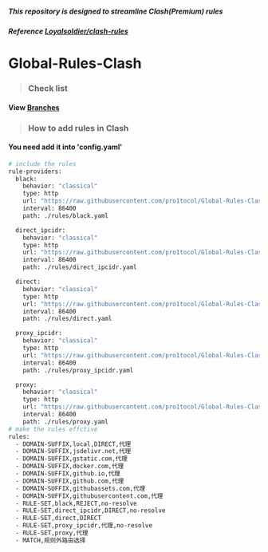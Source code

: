 ##### This repository is designed to streamline Clash(Premium) rules

##### Reference [Loyalsoldier/clash-rules](https://github.com/Loyalsoldier/clash-rules)

# Global-Rules-Clash

> ### Check list
#### View [Branches](https://github.com/pro1tocol/Global-Rules-Clash/tree/rules)

> ### How to add rules in Clash
#### You need add it into 'config.yaml'
``` bash
# include the rules
rule-providers:
  black:
    behavior: "classical"
    type: http
    url: "https://raw.githubusercontent.com/pro1tocol/Global-Rules-Clash/refs/heads/rules/black.yaml"
    interval: 86400
    path: ./rules/black.yaml

  direct_ipcidr:
    behavior: "classical"
    type: http
    url: "https://raw.githubusercontent.com/pro1tocol/Global-Rules-Clash/refs/heads/rules/direct_ipcidr.yaml"
    interval: 86400
    path: ./rules/direct_ipcidr.yaml

  direct:
    behavior: "classical"
    type: http
    url: "https://raw.githubusercontent.com/pro1tocol/Global-Rules-Clash/refs/heads/rules/direct.yaml"
    interval: 86400
    path: ./rules/direct.yaml

  proxy_ipcidr:
    behavior: "classical"
    type: http
    url: "https://raw.githubusercontent.com/pro1tocol/Global-Rules-Clash/refs/heads/rules/proxy_ipcidr.yaml"
    interval: 86400
    path: ./rules/proxy_ipcidr.yaml

  proxy:
    behavior: "classical"
    type: http
    url: "https://raw.githubusercontent.com/pro1tocol/Global-Rules-Clash/refs/heads/rules/proxy.yaml"
    interval: 86400
    path: ./rules/proxy.yaml
# make the rules effctive
rules:
  - DOMAIN-SUFFIX,local,DIRECT,代理
  - DOMAIN-SUFFIX,jsdelivr.net,代理
  - DOMAIN-SUFFIX,gstatic.com,代理
  - DOMAIN-SUFFIX,docker.com,代理
  - DOMAIN-SUFFIX,github.io,代理
  - DOMAIN-SUFFIX,github.com,代理
  - DOMAIN-SUFFIX,githubassets.com,代理
  - DOMAIN-SUFFIX,githubusercontent.com,代理
  - RULE-SET,black,REJECT,no-resolve
  - RULE-SET,direct_ipcidr,DIRECT,no-resolve
  - RULE-SET,direct,DIRECT
  - RULE-SET,proxy_ipcidr,代理,no-resolve
  - RULE-SET,proxy,代理
  - MATCH,规则外路由选择
```